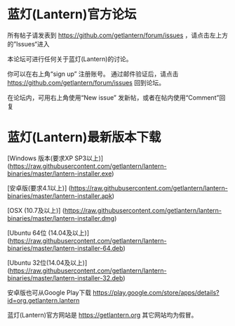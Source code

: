 # 蓝灯(Lantern)官方论坛

所有帖子请发表到 https://github.com/getlantern/forum/issues ，请点击左上方的”Issues“进入

本论坛可进行任何关于蓝灯(Lantern)的讨论。

你可以在右上角“sign up” 注册账号。 通过邮件验证后，请点击 https://github.com/getlantern/forum/issues 回到论坛。

在论坛内，可用右上角使用“New issue” 发新帖，或者在帖内使用“Comment”回复

# 蓝灯(Lantern)最新版本下载

[Windows 版本(要求XP SP3以上)] (https://raw.githubusercontent.com/getlantern/lantern-binaries/master/lantern-installer.exe) 

[安卓版(要求4.1以上)] (https://raw.githubusercontent.com/getlantern/lantern-binaries/master/lantern-installer.apk) 

[OSX (10.7及以上)] (https://raw.githubusercontent.com/getlantern/lantern-binaries/master/lantern-installer.dmg) 

[Ubuntu 64位 (14.04及以上)] (https://raw.githubusercontent.com/getlantern/lantern-binaries/master/lantern-installer-64.deb) 

[Ubuntu 32位(14.04及以上)] (https://raw.githubusercontent.com/getlantern/lantern-binaries/master/lantern-installer-32.deb)

安卓版也可从Google Play下载 https://play.google.com/store/apps/details?id=org.getlantern.lantern

蓝灯(Lantern)官方网站是 https://getlantern.org 其它网站均为假冒。
